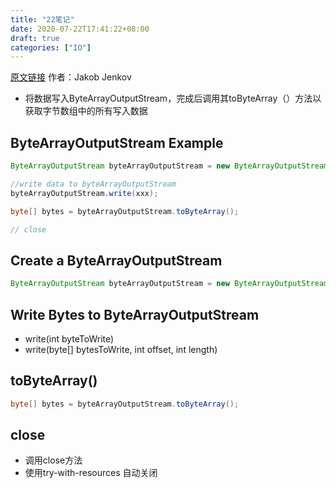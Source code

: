 ```yaml
---
title: "22笔记"
date: 2020-07-22T17:41:22+08:00
draft: true
categories: ["IO"]
---
```

[原文链接](http://tutorials.jenkov.com/java-io) 作者：Jakob Jenkov


+ 将数据写入ByteArrayOutputStream，完成后调用其toByteArray（）方法以获取字节数组中的所有写入数据

## ByteArrayOutputStream Example
```java
ByteArrayOutputStream byteArrayOutputStream = new ByteArrayOutputStream();

//write data to byteArrayOutputStream
byteArrayOutputStream.write(xxx);

byte[] bytes = byteArrayOutputStream.toByteArray();

// close
```

## Create a ByteArrayOutputStream 
```java
ByteArrayOutputStream byteArrayOutputStream = new ByteArrayOutputStream();
```

## Write Bytes to ByteArrayOutputStream
+ write(int byteToWrite)
+ write(byte[] bytesToWrite, int offset, int length)

## toByteArray()
```java
byte[] bytes = byteArrayOutputStream.toByteArray();
```

## close
+ 调用close方法
+ 使用try-with-resources 自动关闭

